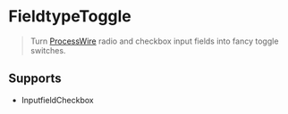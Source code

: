 # FieldtypeToggle

> Turn [ProcessWire](https://modules.processwire.com) radio and checkbox input fields into fancy toggle switches.

## Supports

- InputfieldCheckbox